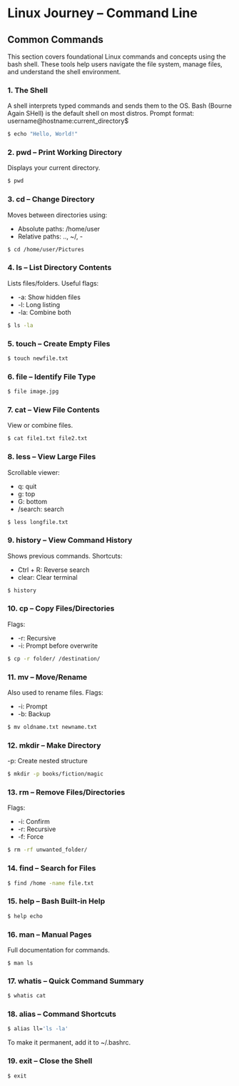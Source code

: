 # Linux Journey – Command Line

## Common Commands

This section covers foundational Linux commands and concepts using the bash shell. These tools help users navigate the file system, manage files, and understand the shell environment.

### 1. The Shell
A shell interprets typed commands and sends them to the OS.
Bash (Bourne Again SHell) is the default shell on most distros.
Prompt format: username@hostname:current_directory$

 ``` bash
$ echo "Hello, World!"
 ```
### 2. pwd – Print Working Directory
Displays your current directory.
 ``` bash
$ pwd
 ``` 
### 3. cd – Change Directory
Moves between directories using:
- Absolute paths: /home/user
- Relative paths: .., ~/, -
 ``` bash
$ cd /home/user/Pictures
 ``` 
### 4. ls – List Directory Contents
Lists files/folders.
Useful flags:
- -a: Show hidden files
- -l: Long listing
- -la: Combine both
 ``` bash
$ ls -la
 ``` 
### 5. touch – Create Empty Files
 ``` bash
$ touch newfile.txt
 ``` 
### 6. file – Identify File Type
 ``` bash
$ file image.jpg
``` 
### 7. cat – View File Contents
View or combine files.
 ``` bash
$ cat file1.txt file2.txt
 ``` 
### 8. less – View Large Files
Scrollable viewer:
- q: quit
- g: top
- G: bottom
- /search: search
 ``` bash
$ less longfile.txt
 ``` 
### 9. history – View Command History
Shows previous commands.
Shortcuts:
- Ctrl + R: Reverse search
- clear: Clear terminal
 ``` bash
$ history
 ``` 
### 10. cp – Copy Files/Directories
Flags:
- -r: Recursive
- -i: Prompt before overwrite
 ``` bash
$ cp -r folder/ /destination/
 ``` 
### 11. mv – Move/Rename
Also used to rename files.
Flags:
- -i: Prompt
- -b: Backup
 ``` bash
$ mv oldname.txt newname.txt
 ``` 
### 12. mkdir – Make Directory
-p: Create nested structure
 ``` bash
$ mkdir -p books/fiction/magic
 ``` 
### 13. rm – Remove Files/Directories
Flags:
- -i: Confirm
- -r: Recursive
- -f: Force
 ``` bash
$ rm -rf unwanted_folder/
 ``` 
### 14. find – Search for Files
 ``` bash
$ find /home -name file.txt
 ``` 
### 15. help – Bash Built-in Help
 ``` bash
$ help echo
 ```
### 16. man – Manual Pages
Full documentation for commands.
 ``` bashs
$ man ls
 ``` 
### 17. whatis – Quick Command Summary
 ``` bash
$ whatis cat
 ``` 
### 18. alias – Command Shortcuts
 ``` bash
 $ alias ll='ls -la'
 ``` 
To make it permanent, add it to ~/.bashrc.
### 19. exit – Close the Shell
 ``` bash
$ exit
